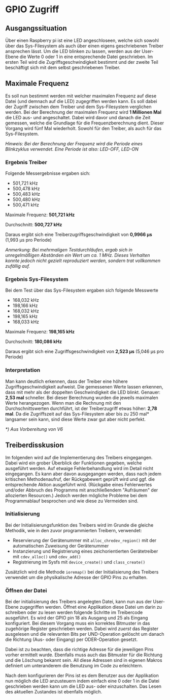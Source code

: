 # GPIO Zugriff

## Ausgangssituation
Über einen Raspberry pi ist eine LED angeschloseen, welche sich sowohl über das 
Sys-Filesystem als auch über einen eigens geschriebenen Treiber ansprechen
lässt. Um die LED blinken zu lassen, werden aus der User-Ebene die Werte 0 oder 
1 in eine entsprechende Datei geschrieben. Im ersten Teil wird die Zugriffsgeschwindigkeit bestimmt und der zweite Teil beschäftigt sich mit
dem selbst geschriebenen Treiber.

## Maximale Frequenz
Es soll nun bestimmt werden mit welcher maximalen Frequenz auf diese Datei (und
demnach auf die LED) zugegriffen werden kann. Es soll dabei der Zugriff zwischen
dem Treiber und dem Sys-Filesystem verglichen werden. Bei der Berechnung der 
maximalen Frequenz wird **1 Millionen Mal** die LED aus- und angeschaltet. Dabei 
wird davor und danach die Zeit gemessen, welche die Grundlage für die Frequenzberechnung dient.
Dieser Vorgang wird fünf Mal wiederholt. Sowohl für den Treiber, als auch für das Sys-Filesystem.

_Hinweis: Bei der Berechnung der Frequenz wird die Periode eines Blinkzyklus 
verwendet. Eine Periode ist also: LED-OFF, LED-ON_

### Ergebnis Treiber
Folgende Messergebnisse ergaben sich:
 - 501,721 kHz
 - 500,478 kHz
 - 500,483 kHz
 - 500,480 kHz
 - 500,471 kHz

Maximale Frequenz: **501,721 kHz**

Durchschnitt: **500,727 kHz**

Daraus ergibt sich eine Treiberzugriffsgeschwindigkeit von **0,9966 µs** (1,993 µs pro Periode)

_Anmerkung: Bei mehrmaligen Testdurchläufen, ergab sich in unregelmäßigen Abständen ein Wert um ca. 1 MHz. Dieses Verhalten konnte jedoch nicht
gezielt reproduziert werden, sondern trat vollkommen zufällig auf._

### Ergebnis Sys-Filesystem
Bei dem Test über das Sys-Filesystem ergaben sich folgende Messwerte
 - 168,032 kHz
 - 198,166 kHz
 - 168,032 kHz
 - 198,165 kHz
 - 168,033 kHz

Maximale Frequenz: **198,165 kHz**

Durchschnitt: **180,086 kHz**

Daraus ergibt sich eine Zugriffsgeschwindigkeit von **2,523 µs** (5,046 µs pro Periode)

### Interpretation
Man kann deutlich erkennen, dass der Treiber eine höhere Zugriffsgeschwindigkeit aufweist. 
Die gemessenen Werte lassen erkennen, dass mit mehr als der doppelten Geschwindigkeit die LED blinkt. Genauer: **2,53 mal** schneller.
Bei dieser Berechnung wurden die jeweils maximalen Werte herangezogen. Wenn man die Rechnung mit den Durchschnittswerten durchführt, ist
der Treiberzugriff etwas höher: **2,78 mal**.
Da die Zugriffszeit auf das Sys-Filesystem aber bis zu 250 mal* langsamer sein kann, sind diese Werte zwar gut aber nicht perfekt.

_*) Aus Vorbereitung von V6_

## Treiberdisskusion
Im folgenden wird auf die Implementierung des Treibers eingegangen. Dabei wird ein grober Überblick der Funktionen gegeben, welche ausgeführt werden. 
Auf etwaige Fehlerbehandlung wird im Detail nicht eingegangen. Es kann aber davon ausgegangen werden, dass nach jedem kritischen Methodenaufruf, der 
Rückgabewert geprüft wird und ggf. die entsprechende Aktion ausgeführt wird. (Rückgabe eines Fehlerwertes und/oder Abbruch des Programms mit 
anschließendem "Aufräumen" der allozierten Resourcen.) Jedoch werden mögliche Probleme bei dem Programmablauf besprochen und wie diese zu Vermeiden sind.

### Initialisierung
Bei der Initialisierungsfunktion des Treibers wird im Grunde die gleiche Methodik, wie in den zuvor programmierten Treibern, verwendet:
 - Reservierung der Gerätenummer mit `alloc_chredev_region()` mit der automatischen Zuweisung der Gerätenummer
 - Instanzierung und Registrierung eines zeichorientierten Gerätetreiber mit `cdev_alloc()` und `cdev_add()`
 - Registrierung im Sysfs mit `device_create()` und `class_create()`

Zusätzlich wird die Methode `ioremap()` bei der Initialisierung des Treibers verwendet um die physikalische Adresse der GPIO Pins zu erhalten.

### Öffnen der Datei
Bei der initialisierung des Treibers angelegten Datei, kann nun aus der User-Ebene zugegriffen werden. Öffnet eine Applikation diese Datei
um darin zu schreiben oder zu lesen werden folgende Schritte im Treibercode ausgeführt.
Es wird der GPIO pin 18 als Ausgang und 25 als Eingang konfiguriert. Bei diesem Vorgang muss ein korrektes
Bitmuster in das zugehörige Register geschrieben werden. Dabei wird _zuerst_ das Register ausgelesen und 
die relevanten Bits per UND-Operation gelöscht um danach die Richtung (Aus- oder Eingang)
per ODER-Operation gesetzt. 

Dabei ist zu beachten, dass die richtige Adresse für die jeweiligen Pins vorher ermittelt
wurde. Ebenfalls muss auch das Bitmuster für die Richtung und die Löschung bekannt sein.
All diese Adressen sind in eigenen Makros definiert um unteranderem die Benutzung im Code
zu erleichtern.

Nach dem konfigurieren der Pins ist es dem Benutzer aus der Applikation nun möglich die LED 
anzusteuern indem einfach eine 0 oder 1 in die Datei geschrieben werden kann um die LED aus- 
oder einzuschalten. Das Lesen des aktuellen Zustandes ist ebenfalls möglich.

###
